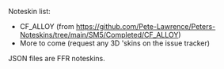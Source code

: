 Noteskin list:
 - CF_ALLOY (from https://github.com/Pete-Lawrence/Peters-Noteskins/tree/main/SM5/Completed/CF_ALLOY)
 - More to come (request any 3D 'skins on the issue tracker)

JSON files are FFR noteskins.
